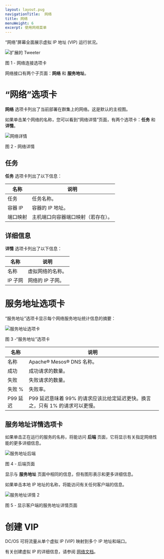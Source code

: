 ```yaml
---
layout: layout.pug
navigationTitle:  网络
title: 网络
menuWeight: 6
excerpt: 使用网络菜单
---
```


“网络”屏幕全面展示虚拟 IP 地址 (VIP) 运行状况。


![扩展的 Tweeter](/mesosphere/dcos/cn/2.0/img/GUI-Networking-Main.png)

图 1 - 网络连接选项卡

网络接口有两个子页面：**网络** 和 **服务地址**。

# “网络”选项卡

**网络** 选项卡列出了当前部署在群集上的网络。这是默认的主视图。

如果单击某个网络的名称，您可以看到“网络详情”页面，有两个选项卡：**任务** 和 **详情**。

![网络详情](/mesosphere/dcos/cn/2.0/img/GUI-Networking-Networks-Detail.png)

图 2 - 网络详情

## 任务

**任务** 选项卡列出了以下信息：

| 名称 | 说明 |
|---------|--------------|
| 任务 | 任务名称。  |
| 容器 IP |    容器的 IP 地址。     |
| 端口映射 | 主机端口向容器端口映射（若存在）。      |

## 详细信息

**详情** 选项卡列出了以下信息：

| 名称 | 说明 |
|---------|--------------|
| 名称 | 虚拟网络的名称。  |
| IP 子网 |    网络的 IP 子网。    |

# 服务地址选项卡

“服务地址”选项卡显示每个网络服务地址统计信息的摘要：

![服务地址选项卡](/mesosphere/dcos/cn/2.0/img/GUI-Networking-Service-Addresses-Main.png)

图 3 -“服务地址”选项卡

| 名称 | 说明 |
|---------|--------------|
| 名称 | Apache&reg; Mesos&reg; DNS 名称。 |
| 成功 | 成功请求的数量。      |
| 失败 | 失败请求的数量。 |
| 失败 % | 失败率。 |
| P99 延迟 | P99 延迟意味着 99% 的请求应该比给定延迟更快。换言之，只有 1% 的请求可以更慢。 |

## 服务地址详情选项卡

如果单击正在运行的服务的名称，将能访问 **后端** 页面，它将显示有关指定网络性能的更多详细信息。

![服务地址后端](/mesosphere/dcos/cn/2.0/img/GUI-Networking-Service-Addresses-Backends.png)

图 4 - 后端页面

显示与 **服务地址** 页面中相同的信息，但有图形表示和更多详细信息。

如果单击本地 IP 地址的名称，将能访问有关任何客户端的信息。

![服务地址详情 2](/mesosphere/dcos/cn/2.0/img/GUI-Networking-Service-Addresses-Detail.png)

图 5 - 显示客户端的服务地址详情页面


# 创建 VIP

DC/OS 可将流量从单个虚拟 IP (VIP) 映射到多个 IP 地址和端口。

有关创建虚拟 IP 的详细信息，请参阅 [网络文档](/mesosphere/dcos/cn/2.0/networking/load-balancing-vips/virtual-ip-addresses/#creating-a-vip)。
